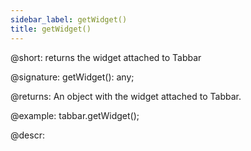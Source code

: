 ```yaml
---
sidebar_label: getWidget()
title: getWidget()
---          
```


@short: returns the widget attached to Tabbar

@signature: getWidget(): any;

@returns:
An object with the widget attached to Tabbar.

@example:
tabbar.getWidget();

@descr:

